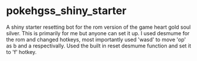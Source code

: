 # pokehgss_shiny_starter
A shiny starter resetting bot for the rom version of the game heart gold soul silver. This is primarily for me but anyone can set it up. I used desmume for the rom and changed hotkeys, most importantly used 'wasd' to move 'op' as b and a respectivally. Used the built in reset desmume function and set it to 'f' hotkey. 
